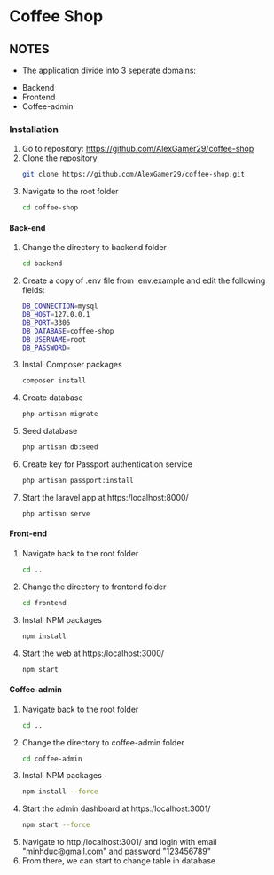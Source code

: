 # Coffee Shop
## NOTES
- The application divide into 3 seperate domains:
* Backend
* Frontend
* Coffee-admin

### Installation
1. Go to repository: https://github.com/AlexGamer29/coffee-shop
2. Clone the repository
   ```sh
   git clone https://github.com/AlexGamer29/coffee-shop.git
   ```
3. Navigate to the root folder
   ```sh
   cd coffee-shop
   ```
#### Back-end
1. Change the directory to backend folder
   ```sh
   cd backend
   ```
2. Create a copy of .env file from .env.example and edit the following fields:
   ```sh
   DB_CONNECTION=mysql
   DB_HOST=127.0.0.1
   DB_PORT=3306
   DB_DATABASE=coffee-shop
   DB_USERNAME=root
   DB_PASSWORD=
   ``` 
3. Install Composer packages
   ```sh
   composer install
   ```
4. Create database
   ```sh
   php artisan migrate
   ```
5. Seed database
   ```sh
   php artisan db:seed
   ```
6. Create key for Passport authentication service 
   ```sh
   php artisan passport:install
   ```
7. Start the laravel app at https:/localhost:8000/
   ```sh
   php artisan serve
   ```
   
#### Front-end
1. Navigate back to the root folder
   ```sh
   cd ..
   ```
2. Change the directory to frontend folder
   ```sh
   cd frontend
   ```
3. Install NPM packages
   ```sh
   npm install
   ```
4. Start the web at https:/localhost:3000/
   ```sh
   npm start
   ```

#### Coffee-admin
1. Navigate back to the root folder
   ```sh
   cd ..
   ```
2. Change the directory to coffee-admin folder
   ```sh
   cd coffee-admin
   ```
3. Install NPM packages
   ```sh
   npm install --force
   ```
4. Start the admin dashboard at https:/localhost:3001/
   ```sh
   npm start --force
   ```
5. Navigate to http:/localhost:3001/ and login with email "minhduc@gmail.com" and password "123456789"
6. From there, we can start to change table in database
